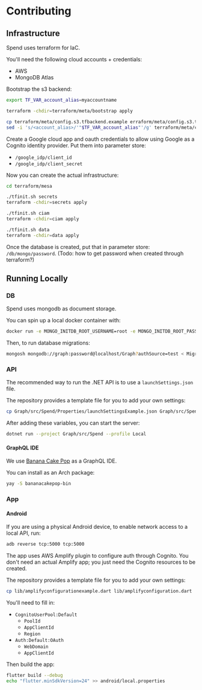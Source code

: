 # Contributing

## Infrastructure

Spend uses terraform for IaC.

You'll need the following cloud accounts + credentials:
- AWS
- MongoDB Atlas

Bootstrap the s3 backend:

```sh
export TF_VAR_account_alias=myaccountname

terraform -chdir=terraform/meta/bootstrap apply

cp terraform/meta/config.s3.tfbackend.example erraform/meta/config.s3.tfbackend
sed -i 's/<account_alias>/'"$TF_VAR_account_alias"'/g' terraform/meta/config.s3.tfbackend
```

Create a Google cloud app and oauth credentials to allow using Google as
a Cognito identity provider. Put them into parameter store:
- `/google_idp/client_id`
- `/google_idp/client_secret`

Now you can create the actual infrastructure:

```sh
cd terraform/mesa

./tfinit.sh secrets
terraform -chdir=secrets apply

./tfinit.sh ciam
terraform -chdir=ciam apply

./tfinit.sh data
terraform -chdir=data apply
```

Once the database is created, put that in parameter store: `/db/mongo/password`.
(Todo: how to get password when created through terraform?)

## Running Locally

### DB

Spend uses mongodb as document storage.

You can spin up a local docker container with:

```sh
docker run -e MONGO_INITDB_ROOT_USERNAME=root -e MONGO_INITDB_ROOT_PASSWORD=password -e MONGO_GRAPH_PASSWORD=password --rm -p 27017:27017 -v "./Migrations/mongo_init.js:/docker-entrypoint-initdb.d/mongo_init.js" -it mongo
```

Then, to run database migrations:
```sh
mongosh mongodb://graph:password@localhost/Graph?authSource=test < Migrations/mongo_indexes.js
```

### API

The recommended way to run the .NET API is to use a `launchSettings.json` file.

The repository provides a template file for you to add your own settings:

```sh
cp Graph/src/Spend/Properties/launchSettingsExample.json Graph/src/Spend/Properties/launchSettings.json
```

After adding these variables, you can start the server:

```sh
dotnet run --project Graph/src/Spend --profile Local
```

#### GraphQL IDE

We use [Banana Cake Pop](https://chillicream.com/products/bananacakepop/) as a GraphQL IDE.

You can install as an Arch package:

```sh
yay -S bananacakepop-bin
```

### App

#### Android

If you are using a physical Android device, to enable network access to a local API, run:

```sh
adb reverse tcp:5000 tcp:5000
```

The app uses AWS Amplify plugin to configure auth through Cognito. You don't need
an actual Amplify app; you just need the Cognito resources to be created.

The repository provides a template file for you to add your own settings:

```sh
cp lib/amplifyconfigurationexample.dart lib/amplifyconfiguration.dart
```

You'll need to fill in:
- `CognitoUserPool:Default`
  - `PoolId`
  - `AppClientId`
  - `Region`
- `Auth:Default:OAuth`
  - `WebDomain`
  - `AppClientId`

Then build the app:

```sh
flutter build --debug
echo "flutter.minSdkVersion=24" >> android/local.properties
```

